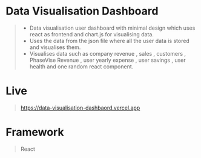 # Data Visualisation Dashboard
 > - Data visualisation user dashboard with minimal design which uses react as frontend and chart.js for visualising data.
 > - Uses the data from the json file where all the user data is stored and visualises them.
 > - Visualises data such as company revenue , sales , customers , PhaseVise Revenue , user yearly expense , user savings , user health and one random react component.

# Live 
 > https://data-visualisation-dashbaord.vercel.app

# Framework 
 > React
